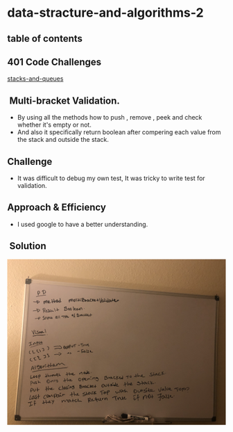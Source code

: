 # data-stracture-and-algorithms-2

## table of contents 

## 401 Code Challenges

[stacks-and-queues](https://github.com/henok-6411/data-stracture-and-algorithms-2/pull/12)

##  Multi-bracket Validation.

- By using all the methods how to push , remove , peek and check whether it's empty or not.
- And also it specifically return boolean after compering each value from the stack and outside the stack.

## Challenge

- It was difficult to debug my own test, It was tricky to write test for validation.

## Approach & Efficiency

- I used google to have a better understanding.

##  Solution

![array-reverse](assets/multiBracket.jpg)
